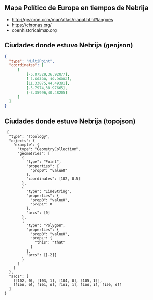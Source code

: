 
## Mapa Político de Europa en tiempos de Nebrija 

- http://geacron.com/map/atlas/mapal.html?lang=es
- https://chronas.org/
- openhistoricalmap.org


## Ciudades donde estuvo Nebrija (geojson)

```geojson
{
  "type": "MultiPoint",
  "coordinates": [
      [
          [-6.07529,36.92077],
          [-5.66388, 40.96882],
          [11.33875,44.49381],
          [-5.7974,38.97665],
          [-3.35996,40.48205]
      ]
  ]
}
```

## Ciudades donde estuvo Nebrija (topojson)

```topojson
 {
  "type": "Topology",
  "objects": {
    "example": {
      "type": "GeometryCollection",
      "geometries": [
        {
          "type": "Point",
          "properties": {
            "prop0": "value0"
          },
          "coordinates": [102, 0.5]
        },
        {
          "type": "LineString",
          "properties": {
            "prop0": "value0",
            "prop1": 0
          },
          "arcs": [0]
        },
        {
          "type": "Polygon",
          "properties": {
            "prop0": "value0",
            "prop1": {
              "this": "that"
            }
          },
          "arcs": [[-2]]
        }
      ]
    }
  },
  "arcs": [
    [[102, 0], [103, 1], [104, 0], [105, 1]],
    [[100, 0], [101, 0], [101, 1], [100, 1], [100, 0]]
  ]
}
```